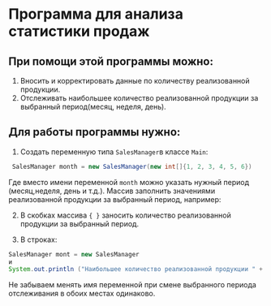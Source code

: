 # **Программа для анализа статистики продаж**
## При помощи этой программы можно:
1. Вносить  и корректировать данные по количеству реализованной продукции.
2. Отслеживать наибольшее количество реализованной продукции за выбранный период(месяц, неделя, день).

## Для работы программы нужно:
1. Создать переменную типа `SalesManager`в классе `Main`:
```java
 SalesManager month = new SalesManager(new int[]{1, 2, 3, 4, 5, 6})
```
Где вместо имени переменной `month` можно указать нужный период (месяц,неделя, день и т.д.).
Массив заполнить значениями реализованной продукции за выбранный период, например:

2. В скобках массива `{ }` заносить количество реализованной продукции за выбранный период.

3. В стрoках:
```java
SalesManager mont = new SalesManager 
и 
System.out.println ("Наибольшее количество реализованной продукции " + month.max()).
```
Не забываем менять имя переменной при смене выбранного периода отслеживания в обоих местах одинаково.